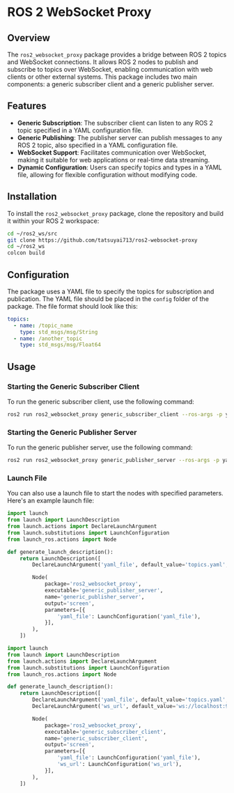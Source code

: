 # ROS 2 WebSocket Proxy

## Overview

The `ros2_websocket_proxy` package provides a bridge between ROS 2 topics and WebSocket connections. It allows ROS 2 nodes to publish and subscribe to topics over WebSocket, enabling communication with web clients or other external systems. This package includes two main components: a generic subscriber client and a generic publisher server.

## Features

- **Generic Subscription**: The subscriber client can listen to any ROS 2 topic specified in a YAML configuration file.
- **Generic Publishing**: The publisher server can publish messages to any ROS 2 topic, also specified in a YAML configuration file.
- **WebSocket Support**: Facilitates communication over WebSocket, making it suitable for web applications or real-time data streaming.
- **Dynamic Configuration**: Users can specify topics and types in a YAML file, allowing for flexible configuration without modifying code.

## Installation

To install the `ros2_websocket_proxy` package, clone the repository and build it within your ROS 2 workspace:

```bash
cd ~/ros2_ws/src
git clone https://github.com/tatsuyai713/ros2-websocket-proxy
cd ~/ros2_ws
colcon build
```

## Configuration

The package uses a YAML file to specify the topics for subscription and publication. The YAML file should be placed in the `config` folder of the package. The file format should look like this:

```yaml
topics:
  - name: /topic_name
    type: std_msgs/msg/String
  - name: /another_topic
    type: std_msgs/msg/Float64
```

## Usage

### Starting the Generic Subscriber Client

To run the generic subscriber client, use the following command:

```bash
ros2 run ros2_websocket_proxy generic_subscriber_client --ros-args -p yaml_file:=<path_to_yaml_file> -p ws_url:=<websocket_url>
```

### Starting the Generic Publisher Server

To run the generic publisher server, use the following command:

```bash
ros2 run ros2_websocket_proxy generic_publisher_server --ros-args -p yaml_file:=<path_to_yaml_file>
```

### Launch File

You can also use a launch file to start the nodes with specified parameters. Here's an example launch file:

```python
import launch
from launch import LaunchDescription
from launch.actions import DeclareLaunchArgument
from launch.substitutions import LaunchConfiguration
from launch_ros.actions import Node

def generate_launch_description():
    return LaunchDescription([
        DeclareLaunchArgument('yaml_file', default_value='topics.yaml', description='Path to the YAML file'),

        Node(
            package='ros2_websocket_proxy',
            executable='generic_publisher_server',
            name='generic_publisher_server',
            output='screen',
            parameters=[{
                'yaml_file': LaunchConfiguration('yaml_file'),
            }],
        ),
    ])
```

```python
import launch
from launch import LaunchDescription
from launch.actions import DeclareLaunchArgument
from launch.substitutions import LaunchConfiguration
from launch_ros.actions import Node

def generate_launch_description():
    return LaunchDescription([
        DeclareLaunchArgument('yaml_file', default_value='topics.yaml', description='Path to the YAML file'),
        DeclareLaunchArgument('ws_url', default_value='ws://localhost:9090', description='WebSocket server URL'),

        Node(
            package='ros2_websocket_proxy',
            executable='generic_subscriber_client',
            name='generic_subscriber_client',
            output='screen',
            parameters=[{
                'yaml_file': LaunchConfiguration('yaml_file'),
                'ws_url': LaunchConfiguration('ws_url'),
            }],
        ),
    ])

```
